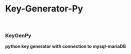 <h1>Key-Generator-Py</h1><br>
  <h3>KeyGenPy</h3>
 <p><strong>python key generator with connection to mysql-mariaDB</strong></p>
 
